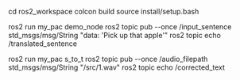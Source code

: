 cd ros2_workspace
colcon build
source install/setup.bash

ros2 run my_pac demo_node
ros2 topic pub --once /input_sentence std_msgs/msg/String "data: 'Pick up that apple'"
ros2 topic echo /translated_sentence

ros2 run my_pac s_to_t
ros2 topic pub --once /audio_filepath std_msgs/msg/String "/src/1.wav"
ros2 topic echo /corrected_text

